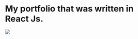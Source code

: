 <h1> My portfolio that was written in React Js. </h1>

<img  src="https://previews.dropbox.com/p/thumb/AAdh517pvzY0LQHj_-ZnfKj4rv8snvP4ZFWd8_7vRY9DoNdRmltI8Mh74BUG3cBZ_QsxgmEnsjvWZZy9Fe-hJVg8Jkcdq0EsGNu2zKWaCYDRCgflVCHzBYgykC2wknLXZ_mCAJgPWiBrkxHcmF0HYSqbaNI4-L2Ad29FsT5sWnzx7zoN8v7jpW4dDqpL9wJQybQ08zjdOlr4WGDtIxV3p8SaITPFFJaoKnH8i0Fn8GX_whUKZbL-Huw4AWW-6tXMisgdONkU2kc6hVKPDeibD2pJdmgi9luXuBNbKj0fGAJSQhEMa1IxNgmyLZnaC5c8dF_EfNh4_I56CWRhpF9rOMJy/p.png?fv_content=true&size_mode=5" />

